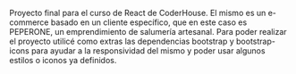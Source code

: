 Proyecto final para el curso de React de CoderHouse. El mismo es un e-commerce basado en un cliente específico, que en este caso es PEPERONE, un emprendimiento de salumería artesanal.
Para poder realizar el proyecto utilicé como extras las dependencias bootstrap y bootstrap-icons para ayudar a la responsividad del mismo y poder usar algunos estilos o iconos ya definidos.
